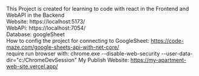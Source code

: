 This Project is created for learning to code with react in the Frontend and WebAPI in the Backend<br />
Website: https://localhost:5173/<br />
WebAPi:  https://localhost:7054/<br />
Database: googleSheet<br />
How to config the project for connecting to GoogleSheet: https://code-maze.com/google-sheets-api-with-net-core/ <br />
require run browser with: chrome.exe --disable-web-security --user-data-dir="c:/ChromeDevSession"
My Publish Website: https://my-apartment-web-site.vercel.app/
